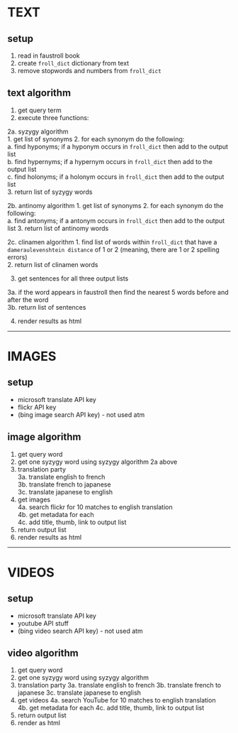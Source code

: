 # TEXT

## setup

1. read in faustroll book
2. create `froll_dict` dictionary from text
3. remove stopwords and numbers from `froll_dict`

## text algorithm

1. get query term
2. execute three functions:  

  2a. syzygy algorithm  
    1. get list of synonyms
    2. for each synonym do the following:  
      a. find hyponyms; if a hyponym occurs in `froll_dict` then add to the output list  
      b. find hypernyms; if a hypernym occurs in `froll_dict` then add to the output list  
      c. find holonyms; if a holonym occurs in `froll_dict` then add to the output list  
    3. return list of syzygy words

  2b. antinomy algorithm
    1. get list of synonyms
    2. for each synonym do the following:  
      a. find antonyms; if a antonym occurs in `froll_dict` then add to the output list
    3. return list of antinomy words

  2c. clinamen algorithm
    1. find list of words within `froll_dict` that have a `dameraulevenshtein distance` of 1 or 2 (meaning, there are 1 or 2 spelling errors)  
    2. return list of clinamen words

3. get sentences for all three output lists

  3a. if the word appears in faustroll then find the nearest 5 words before and after the word  
  3b. return list of sentences

4. render results as html


---

# IMAGES

## setup

- microsoft translate API key
- flickr API key
- (bing image search API key) - not used atm

## image algorithm

1. get query word
2. get one syzygy word using syzygy algorithm 2a above
3. translation party  
  3a. translate english to french  
  3b. translate french to japanese  
  3c. translate japanese to english  
4. get images  
  4a. search flickr for 10 matches to english translation  
  4b. get metadata for each  
  4c. add title, thumb, link to output list
5. return output list
6. render results as html

---

# VIDEOS

## setup

- microsoft translate API key
- youtube API stuff
- (bing video search API key) - not used atm

## video algorithm

1. get query word
2. get one syzygy word using syzygy algorithm
3. translation party
  3a. translate english to french
  3b. translate french to japanese
  3c. translate japanese to english
4. get videos
  4a. search YouTube for 10 matches to english translation  
  4b. get metadata for each
  4c. add title, thumb, link to output list
5. return output list
6. render as html
